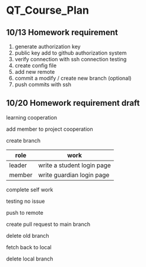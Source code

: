 # QT_Course_Plan

## 10/13 Homework requirement
1. generate authorization key
2. public key add to github authorization system
3. verify connection with ssh connection testing
4. create config file 
5. add new remote
6. commit a modify / create new branch (optional)
7. push commits with ssh


## 10/20 Homework requirement draft
learning cooperation

add member to project cooperation

create branch

|role|work|
|----|----|
|leader|write a student login page|
|member|write guardian login page|

complete self work

testing no issue

push to remote

create pull request to main branch

delete old branch

fetch back to local

delete local branch

